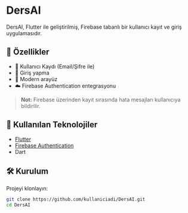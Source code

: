 # DersAI

DersAI, Flutter ile geliştirilmiş, Firebase tabanlı bir kullanıcı kayıt ve giriş uygulamasıdır.

## 🚀 Özellikler

- 📱 Kullanıcı Kaydı (Email/Şifre ile)
- 🔐 Giriş yapma
- 🎨 Modern arayüz
- ☁️ Firebase Authentication entegrasyonu

> **Not:** Firebase üzerinden kayıt sırasında hata mesajları kullanıcıya bildirilir.

## 🔧 Kullanılan Teknolojiler

- [Flutter](https://flutter.dev/)
- [Firebase Authentication](https://firebase.google.com/docs/auth)
- Dart

## 🛠️ Kurulum

Projeyi klonlayın:

```bash
git clone https://github.com/kullaniciadi/DersAI.git
cd DersAI
